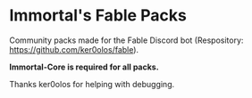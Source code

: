 # Immortal's Fable Packs
Community packs made for the Fable Discord bot (Respository: https://github.com/ker0olos/fable). 

**Immortal-Core is required for all packs.** 

Thanks ker0olos for helping with debugging.
